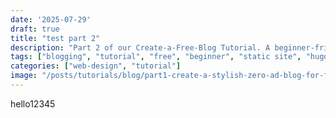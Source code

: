 ```yaml
---
date: '2025-07-29'
draft: true
title: "test part 2"
description: "Part 2 of our Create-a-Free-Blog Tutorial. A beginner-friendly guide to starting a fast, clean, ad-free blog using Hugo, GitHub, and Netlify — with zero cost and maximum control."
tags: ["blogging", "tutorial", "free", "beginner", "static site", "hugo", "github", "netlify"]
categories: ["web-design", "tutorial"]
image: "/posts/tutorials/blog/part1-create-a-stylish-zero-ad-blog-for-free/HugoLogo.svg"
---
```


hello12345